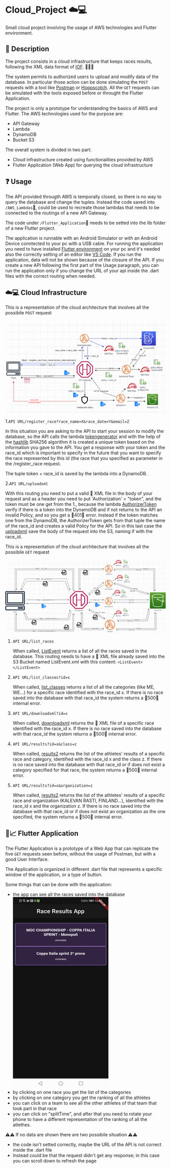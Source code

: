 # Cloud_Project ☁️💻
Small cloud project involving the usage of AWS technologies and Flutter environment.

## 📌 Description 
The project consists in a cloud infrastructure that keeps races results, following the XML data format of [IOF](https://orienteering.sport/iof/it/data-standard-3-0/). 🏃‍♂️🥇

The system permits to authorized users to upload and modify data of the database. In particular those action can be done simulating the `POST` requests with a tool like [Postman](https://www.postman.com/) or [Hoppscotch](https://hoppscotch.io/it/). All the `GET` requests can be simulated with the tools exposed before or throught the Flutter Application.

The project is only a prototype for understanding the basics of AWS and Flutter. The AWS technologies used for the purpose are:
- API Gateway
- Lambda
- DynamoDB
- Bucket S3

The overall system is divided in two part:
- Cloud infrastructure created using functionalities provided by AWS
- Flutter Application (Web App) for querying the cloud infrastructure

## ❓ Usage
The API provided througth AWS is temporally closed, so there is no way to query the database and change the tuples. Instead the code saved into `/AWS_Lambdas`📁, could be used to recreate those lambdas that needs to be connected to the routings of a new API Gateway.

The code under `/Flutter_Application`📁 needs to be setted into the lib folder of a new Flutter project.

The application is runnable with an Android Simulator or with an Android Device conntected to your pc with a USB cable.
For running the application you need to have installed [Flutter environment](https://docs.flutter.dev/get-started/install) on your pc and it's needed also the correctly setting of an editor like [VS Code](https://code.visualstudio.com/).
If you run the application, data will not be shown because of the closure of the API. If you create a new API following the first part of the Usage paragraph, you can run the application only if you change the URL of your api inside the .dart files with the correct routing when needed.

## ☁️💻 Cloud Infrastructure 
This is a representation of the cloud architecture that involves all the possibile `POST` request

![Image](/Images/CloudPOST.png)

1.`API URL/register_race?race_name=X&race_date=Y&email=Z` 

   In this situation you are asking to the API to start your session to modify the database, so the API calls the lambda [tokengenerator](/AWS_lambdas/tokengenerator.py) and with the help of the [hashlib](https://docs.python.org/3/library/hashlib.html) SHA256 algorithm it is created a unique token based on the information you gave to the API. You get a response with your token and the race_id which is important to specify in the future that you want to specify the race represented by this id (the race that you specified as parameter in the /register_race request.
   
   The tuple token + race_id is saved by the lambda into a DynamoDB.
   
2.`API URL/uploadxml` 
   
   With this routing you need to put a valid 📃 XML file in the body of your request and as a header you need to put 'Authorization' = "token", and the token must be one get from the 1., because the lambda [AuthorizerToken](/AWS_lambdas/AuthorizerToken.py) verify if there is a token into the DynamoDB and if not returns to the API an invalid Policy, and so you get a 🔴401🔴 error. Instead if the token matches one from the DynamoDB, the AuthorizerToken gets from that tuple the name of the race_id and creates a valid Policy for the API. So in this last case the [uploadxml](/AWS_lambdas/uploadxml.py) save the body of the request into the S3, naming if with the race_id.
   

This is a representation of the cloud architecture that involves all the possibile `GET` request

![Image](/Images/CloudGET.png)

1. `API URL/list_races`
   
   When called, [ListEvent](/AWS_lambdas/ListEvent.py) returns a list of all the races saved in the database. This routing needs to have a 📃 XML file already saved into the S3 Bucket named ListEvent.xml with this content:
   `<ListEvent> </ListEvent>`
   
2. `API URL/list_classes?id=x`

   When called, [list_classes](/AWS_lambdas/list_classes.py) returns a list of all the categories (like ME, WE...) for a specific race identified with the race_id x. If there is no race saved into the database with that race_id the system returns a 🔴500🔴 internal error.

3. `API URL/downloadxml?id=x`

   When called, [downloadxml](/AWS_lambdas/downloadxml.py) returns the 📃 XML file of a specific race identified with the race_id x. If there is no race saved into the database with that race_id the system returns a 🔴500🔴 internal error.

4. `API URL/results?id=x&class=z`

   When called, [results2](/AWS_lambdas/results2.py) returns the list of the athletes' results of a specific race and category, identified with the race_id x and the class z. If there is no race saved into the database with that race_id or if does not exist a category specified for that race, the system returns a 🔴500🔴 internal error.

4. `API URL/results?id=x&organization=z`

   When called, [results2](/AWS_lambdas/results2.py) returns the list of the athletes' results of a specific race and organization (KALEVAN RASTI, FINLAND...), identified with the race_id x and the organization z. If there is no race saved into the database with that race_id or if does not exist an organization as the one specified, the system returns a 🔴500🔴 internal error.

## 📱📈 Flutter Application 
The Flutter Application is a prototype of a Web App that can replicate the five `GET` requests seen before, without the usage of Postman, but with a good User Interface.

The Application is organized in different .dart file that represents a specific window of the application, or a type of button. 

Some things that can be done with the application:
- the app can see all the races saved into the database <img src="/Images/MenuRace.jpg" width="300" height="600">
- by clicking on one race you get the list of the categories
- by clicking on one category you get the ranking of all the athletes
- you can click on a team to see all the other athletes of that team that took part in that race
- you can click on "splitTime", and after that you need to rotate your phone to have a different representation of the ranking of all the atlethes.

⚠️⚠️ If no data are shown there are two possibile situation ⚠️⚠️
- the code isn't setted correctly, maybe the URL of the API is not correct inside the .dart file
- Instead could be that the request didn't get any response; in this case you can scroll down to refresh the page

